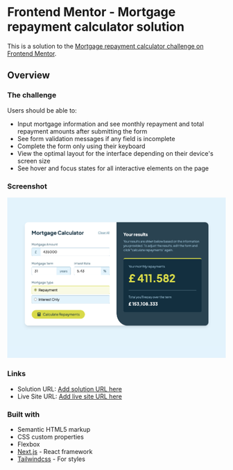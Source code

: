 # Frontend Mentor - Mortgage repayment calculator solution

This is a solution to the [Mortgage repayment calculator challenge on Frontend Mentor](https://www.frontendmentor.io/challenges/mortgage-repayment-calculator-Galx1LXK73).

## Overview

### The challenge

Users should be able to:

- Input mortgage information and see monthly repayment and total repayment amounts after submitting the form
- See form validation messages if any field is incomplete
- Complete the form only using their keyboard
- View the optimal layout for the interface depending on their device's screen size
- See hover and focus states for all interactive elements on the page

### Screenshot

![](./screenshot.jpg)

### Links

- Solution URL: [Add solution URL here](https://github.com/l025/fm-c/tree/main/public/mortgage-repayment-calculator)
- Live Site URL: [Add live site URL here](https://fm-c.vercel.app/mortgage-repayment-calculator/)

### Built with

- Semantic HTML5 markup
- CSS custom properties
- Flexbox
- [Next.js](https://nextjs.org/) - React framework
- [Tailwindcss](https://tailwindcss.com/) - For styles
